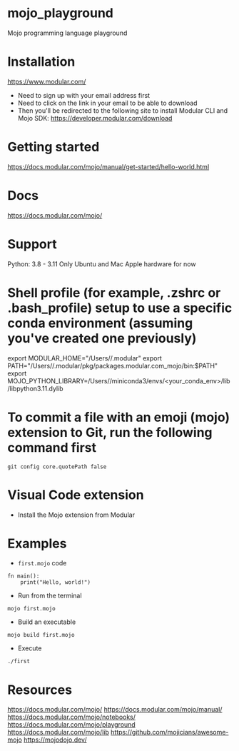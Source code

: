 # mojo_playground
Mojo programming language playground

# Installation
https://www.modular.com/
- Need to sign up with your email address first
- Need to click on the link in your email to be able to download
- Then you'll be redirected to the following site to install Modular CLI and Mojo SDK: https://developer.modular.com/download

# Getting started
https://docs.modular.com/mojo/manual/get-started/hello-world.html


# Docs
https://docs.modular.com/mojo/

# Support
Python: 3.8 - 3.11
Only Ubuntu and Mac Apple hardware for now

# Shell profile (for example, .zshrc or .bash_profile) setup to use a specific conda environment (assuming you've created one previously)
export MODULAR_HOME="/Users/<user>/.modular"
export PATH="/Users/<user>/.modular/pkg/packages.modular.com_mojo/bin:$PATH"
export MOJO_PYTHON_LIBRARY=/Users/<user>/miniconda3/envs/<your_conda_env>/lib/libpython3.11.dylib

# To commit a file with an emoji (mojo) extension to Git, run the following command first
`git config core.quotePath false`

# Visual Code extension
- Install the Mojo extension from Modular

# Examples
- `first.mojo` code
```
fn main():
    print("Hello, world!")
```

- Run from the terminal
```
mojo first.mojo
```

- Build an executable
```
mojo build first.mojo
```
- Execute
```
./first
```

# Resources
https://docs.modular.com/mojo/
https://docs.modular.com/mojo/manual/
https://docs.modular.com/mojo/notebooks/
https://docs.modular.com/mojo/playground
https://docs.modular.com/mojo/lib
https://github.com/mojicians/awesome-mojo
https://mojodojo.dev/

